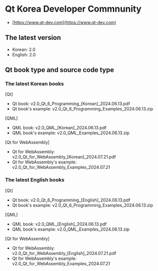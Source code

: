 # Qt Korea Developer Commnunity
- [https://www.qt-dev.com](https://www.qt-dev.com)

## The latest version 
- Korean: 2.0
- English: 2.0

## Qt book type and source code type 

### The latest Korean books 

[Qt]
- Qt book: v2.0_Qt_6_Programming_[Korean]_2024.06.13.pdf
- Qt book's example: v2.0_Qt_6_Programming_Examples_2024.06.13.zip

[QML]
- QML book: v2.0_QML_[Korean]_2024.06.13.pdf
- QML book's example: v2.0_QML_Examples_2024.06.13.zip

[Qt for WebAssembly]
- Qt for WebAssembly: v2.0_Qt_for_WebAssembly_[Korean]_2024.07.21.pdf
- Qt for WebAssembly's example: v2.0_Qt_for_WebAssembly_Examples_2024.07.21



### The latest English books

[Qt]
- Qt book: v2.0_Qt_6_Programming_[English]_2024.06.13.pdf
- Qt book's example: v2.0_Qt_6_Programming_Examples_2024.06.13.zip

[QML]
- QML book: v2.0_QML_[English]_2024.06.13.pdf
- QML book's example: v2.0_QML_Examples_2024.06.13.zip

[Qt for WebAssembly]
- Qt for WebAssembly: v2.0_Qt_for_WebAssembly_[English]_2024.07.21.pdf
- Qt for WebAssembly's example: v2.0_Qt_for_WebAssembly_Examples_2024.07.21
